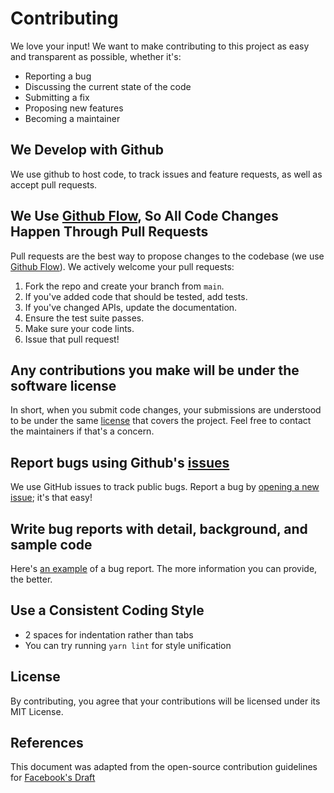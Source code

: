 # Contributing

We love your input! We want to make contributing to this project as easy and transparent as possible, whether it's:

- Reporting a bug
- Discussing the current state of the code
- Submitting a fix
- Proposing new features
- Becoming a maintainer

## We Develop with Github

We use github to host code, to track issues and feature requests, as well as accept pull requests.

## We Use [Github Flow](https://guides.github.com/introduction/flow/index.html), So All Code Changes Happen Through Pull Requests

Pull requests are the best way to propose changes to the codebase (we use [Github Flow](https://guides.github.com/introduction/flow/index.html)). We actively welcome your pull requests:

1. Fork the repo and create your branch from `main`.
2. If you've added code that should be tested, add tests.
3. If you've changed APIs, update the documentation.
4. Ensure the test suite passes.
5. Make sure your code lints.
6. Issue that pull request!

## Any contributions you make will be under the software license

In short, when you submit code changes, your submissions are understood to be under the same [license](http://choosealicense.com/licenses/mit/) that covers the project. Feel free to contact the maintainers if that's a concern.

## Report bugs using Github's [issues](https://github.com/brunorodmoreira/ollie-observability/issues)

We use GitHub issues to track public bugs. Report a bug by [opening a new issue](https://github.com/brunorodmoreira/ollie-observability/issues/new); it's that easy!

## Write bug reports with detail, background, and sample code

Here's [an example](http://stackoverflow.com/q/12488905/180626) of a bug report. The more information you can provide, the better.

## Use a Consistent Coding Style

- 2 spaces for indentation rather than tabs
- You can try running `yarn lint` for style unification

## License

By contributing, you agree that your contributions will be licensed under its MIT License.

## References

This document was adapted from the open-source contribution guidelines for [Facebook's Draft](https://github.com/facebook/draft-js)
